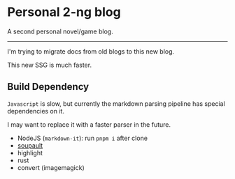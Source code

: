 # Personal 2-ng blog

A second personal novel/game blog.

---

I'm trying to migrate docs from old blogs to this new blog.

This new SSG is much faster.

## Build Dependency

`Javascript` is slow, but currently the markdown parsing pipeline has special dependencies on it.

I may want to replace it with a faster parser in the future.

- NodeJS (`markdown-it`): run `pnpm i` after clone
- [soupault](https://soupault.app/)
- highlight
- rust
- convert (imagemagick)

